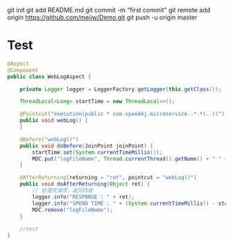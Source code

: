 git init
git add README.md
git commit -m "first commit"
git remote add origin https://github.com/meijw/Demo.git
git push -u origin master


# Test
```java
@Aspect
@Component
public class WebLogAspect {

	private Logger logger = LoggerFactory.getLogger(this.getClass());

	ThreadLocal<Long> startTime = new ThreadLocal<>();

	@Pointcut("execution(public * com.speed4j.microservice..*.*(..))")
	public void webLog() {
	}

	@Before("webLog()")
	public void doBefore(JoinPoint joinPoint) {
		startTime.set(System.currentTimeMillis());
		MDC.put("logFileName", Thread.currentThread().getName() + " " + Thread.currentThread().getId());
	}

	@AfterReturning(returning = "ret", pointcut = "webLog()")
	public void doAfterReturning(Object ret) {
		// 处理完请求，返回内容
		logger.info("RESPONSE : " + ret);
		logger.info("SPEND TIME : " + (System.currentTimeMillis() - startTime.get()));
		MDC.remove("logFileName");
	}
	
	//test
}

```
